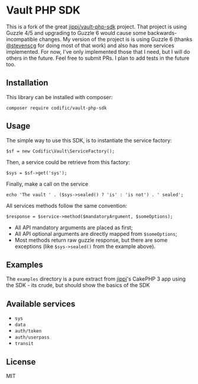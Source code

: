 Vault PHP SDK
=============

This is a fork of the great [jippi/vault-php-sdk](https://github.com/jippi/vault-php-sdk) project. That project is using Guzzle 4/5 and upgrading to Guzzle 6 would cause some backwards-incompatible changes.
My version of the project is is using Guzzle 6 (thanks [@stevenscg](https://github.com/jippi/vault-php-sdk/pull/3) for doing most of that work) and also has more services implemented.
For now, I've only implemented those that I need, but I will do others in the future. Feel free to submit PRs.
I plan to add tests in the future too.

Installation
------------

This library can be installed with composer:

    composer require codific/vault-php-sdk

Usage
-----

The simple way to use this SDK, is to instantiate the service factory:

```
$sf = new Codific\Vault\ServiceFactory();
```

Then, a service could be retrieve from this factory:

```
$sys = $sf->get('sys');
```

Finally, make a call on the service

```
echo 'The vault ' . ($sys->sealed() ? 'is' : 'is not') . ' sealed';
```

All services methods follow the same convention:

```
$response = $service->method($mandatoryArgument, $someOptions);
```

* All API mandatory arguments are placed as first;
* All API optional arguments are directly mapped from `$someOptions`;
* Most methods return raw guzzle response, but there are some exceptions (like `$sys->sealed()` from the example above).



Examples
--------

The `examples` directory is a pure extract from [jippi](https://github.com/jippi/vault-php-sdk)'s CakePHP 3 app using the SDK - its crude,
but should show the basics of the SDK

Available services
------------------

* `sys`
* `data`
* `auth/token`
* `auth/userpass`
* `transit`

License
-------

MIT
